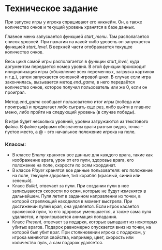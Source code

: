# Техническое задание
При запуске игры у игрока спрашивают его никнейм. Он, а также количество очков и текущий уровень хранятся в базе данных.

Главное меню запускается функцией *start_menu*. Там располагается список уровней. При нажатии на какой-либо уровень он запускается функцией *start_level*. В верхней части отображается текущее количество очков.

Весь цикл самой игры располагается в функции *start_level*, куда аргументом передается номер уровня. В этой функции происходит инициализация игры (объявление всех переменных, загрузка картинок и т.д.), затем запускается основной игровой цикл. В случае если игра закончилась, вызывается метод *end_game*, в него передаётся количество очков, которое получил пользователь или же 0, если он проиграл. 

Метод *end_game* сообщает пользователю итог игры (победа или проигрыш) и предлагает либо сыграть еще раз, либо выйти в главное меню, либо пройти на следующий уровень (в случае победы).

В игре будет несколько уровней, уровни загружаются из текстового файла. В файле цифрами обозначены враги разных видов, точка – пустое место, а @ - это начальное положение игрока на поле.

### Классы:
- В классе *Enemy* хранятся все данные для каждого врага, такие как изображение врага, урон от его пули, здоровье врага, его положение на поле, скорости по осям координат.
- В классе *Player* хранятся все данные пользователя: его положение на поле, текущее здоровье, тип корабля (красный, синий или зеленый).
- Класс *Bullet*, отвечает за пули. При создании пули в нее записываются скорости по осям, которые не будут изменятся в дальнейшем. Пуля летит в заданном направлении из точки, в которой стреляющий находился в момент выстрела. При достижении пулей края, она удаляется. Если игрок касается вражеской пули, то его здоровье уменьшается, а также сама пуля удаляется, и проигрывается анимация попадания.
- Класс *Present*, отвечает за подарки, которые выпадают из некоторых убитых врагов. Подарок равномерно опускается вниз из точки, на которой был убит враг. При столкновении игрока с подарком, у игрока меняются свойства, например, цвет, скорость или количество пуль, а сам подарок удаляется.

